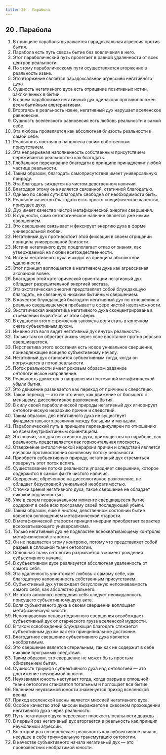 ```yaml
---
title: 20 . Парабола
---
```


## 20 . Парабола
1. В принципе параболы выражается парадоксальная агрессия против бытия.
2. Парабола есть путь сквозь бытие без вовлечения в него.
3. Этот параболический путь пролегает в равной удаленности от всех центров реальности.
4. По этому параболическому пути осуществляется вторжение в реальность извне.
5. Это вторжение является парадоксальной агрессией негативного духа.
6. Сущность негативного духа есть отрицание позитивных истин, заключенных в бытии.
7. В своем параболизме негативный дух одинаково противоположен всем бытийным альтернативам.
8. Вторгаясь в реальность извне, негативный дух нарушает вселенское равновесие.
9. Сущность вселенского равновесия есть любовь реальности к самой себе.
10. Эта любовь проявляется как абсолютная близость реальности к самой себе.
11. Реальность постоянно наполнена своим собственным присутствием.
12. Эта непрерывная наполненность собственным присутствием переживается реальностью как благодать.
13. Глобальное переживание благодати в принципе принадлежит любой частице реальности.
14. Таким образом, благодать самоприсутствия имеет универсальную природу.
15. Эта благодать зиждется на чистом девственном наличии.
16. Благодаря этому она является связанной, статичной благодатью.
17. Однако по своей сути благодать свободна от необходимости быть.
18. Реальное качество благодати есть просто специфическое качество, присущее духу.
19. Дух имеет качество чистой метафизической энергии свершения.
20. В сущности, само онтологическое наличие является уже неким свершением.
21. Это свершение связывает и фиксирует энергию духа в форме универсальной любви.
22. Негативный дух противостоит этой фиксации в своем отрицании принципа универсальной близости.
23. Истина негативного духа предполагает отказ от знания, как утверждаемой на любви всетождественности.
24. Истина негативного духа исходит из принципа абсолютной удаленности.
25. Этот принцип воплощается в негативном духе как агрессивная экспансия вовне.
26. Благодаря этой категорической ориентации негативный дух обладает разрушительной энергией экстаза.
27. Эта экстатическая энергия представляет собой блуждающую благодать, не связанную никаким бытийным свершением.
28. В качестве блуждающей благодати негативный дух по отношению к реально свершившемуся пребывает в сфере чистой невозможности.
29. Экстатическая энергетика негативного духа сконцентрирована в стремлении вырваться из этой сферы.
30. В сущности этого стремления заложена воля стать в конечном счете субъективным духом.
31. Именно эта воля ведет негативный дух внутрь реальности.
32. Только там он обретает жизнь через свое восстание против реально свершившегося.
33. Перспектива этого восстания есть новое уникальное свершение, принадлежащее всецело субъективному началу.
34. Негативный дух становится субъективным тогда, когда он погружается в поток реальности.
35. Поток реальности имеет роковым образом заданное онтологическое направление.
36. Реальность движется в направлении постоянной метафизической убыли бытия.
37. Это движение развивается как переход от причины к следствию.
38. Такой переход — это не что иное, как движение от большего к меньшему, диссолютивное разложение бытия.
39. В силу своей параболической природы негативный дух игнорирует онтологическую иерархию причин и следствий.
40. Таким образом, для негативного духа не существует фундаментального различия между большим и меньшим.
41. Параболический путь в принципе перпендикулярен по отношению ко всем внутрибытийным ориентациям.
42. Это значит, что для негативного духа, движущегося по параболе, вся реальность представляется как горизонтальная плоскость.
43. Отвержение онтологической иерархии причин и следствий является началом противостояния основному потоку реальности.
44. Приобретя субъективную природу, негативный дух стремиться повернуть этот поток вспять.
45. Существование потока реальности упраздняет свершение, которое содержится в самом факте чистого наличия.
46. Свершение, обреченное на диссолютивное разложение, не обладает безусловной уникальной необратимостью.
47. С точки зрения негативного духа, такое свершение не обладает никакой подлинностью.
48. Уже в своем первоначальном моменте свершившееся бытие содержит в себе всю программу своей последующей убыли.
49. Таким образом, еще в чистом, девственном состоянии бытие является воплощением метафизической старости.
50. В метафизической старости принцип инерции приобретает характер всеохватывающего универсализма.
51. Только негативный дух не подвластен всеохватывающему контролю метафизической старости.
52. Он не подвластен этому контролю, потому что представляет собой разрыв в сплошной ткани онтологии.
53. Сплошная ткань онтологии разрывается в момент рождения субъективного начала.
54. В субъективном духе реализуется абсолютная удаленность от самого себя.
55. Эта удаленность уничтожает любовь к самому себе, как благодатную наполненность собственным присутствием.
56. Субъективный дух утверждает безусловную непознаваемость самого себя, как абсолютно дальнего.
57. Из этого активного неведения себя следует неожиданность присущего субъективному духу акта.
58. Воля субъективного духа в своем свершении воплощает метафизическую юность.
59. Непознаваемая основа подлинного свершения освобождает субъективный дух от старческого груза вселенской мудрости.
60. В таком освобождении блуждающая благодать стяжается субъективным духом как его принципиальное достояние.
61. Благодатное свершение субъективного духа является необратимым.
62. Это свершение является стерильным, так как не содержит в себе никакой программы следствий.
63. Таким образом, это свершение не может быть простым обновлением бытия.
64. Сущность триумфа субъективного духа над онтологией — это достижение неуязвимой юности.
65. Неуязвимая юность наступает тогда, когда разрыв в сплошной ткани онтологии становятся тотальным и поглощает все бытие.
66. Явлением неуязвимой юности знаменуется приход вселенской весны.
67. Приход вселенской весны является миссией негативного духа.
68. Особое качество этой миссии выражается в сквозном прохождении негативного духа через реальность.
69. Путь негативного духа пересекает плоскость реальности дважды.
70. В первый раз негативный дух вторгается в реальность как принцип неумолимой агрессии.
71. Во второй раз он пересекает реальность как субъективное начало, несущее в себе триумфальную трансмутацию онтологии.
72. В качестве субъективного начала негативный дух — это провозвестник необратимой юности.


